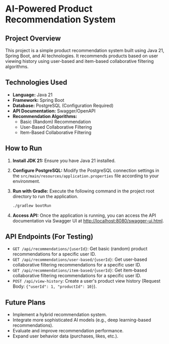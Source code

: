 # AI-Powered Product Recommendation System

## Project Overview

This project is a simple product recommendation system built using Java 21, Spring Boot, and AI technologies. It recommends products based on user viewing history using user-based and item-based collaborative filtering algorithms.

## Technologies Used

* **Language:** Java 21
* **Framework:** Spring Boot
* **Database:** PostgreSQL (Configuration Required)
* **API Documentation:** Swagger/OpenAPI
* **Recommendation Algorithms:**
    * Basic (Random) Recommendation
    * User-Based Collaborative Filtering
    * Item-Based Collaborative Filtering

## How to Run

1.  **Install JDK 21:** Ensure you have Java 21 installed.
2.  **Configure PostgreSQL:** Modify the PostgreSQL connection settings in the `src/main/resources/application.properties` file according to your environment.
3.  **Run with Gradle:** Execute the following command in the project root directory to run the application.

    ```bash
    ./gradlew bootRun
    ```

4.  **Access API:** Once the application is running, you can access the API documentation via Swagger UI at [http://localhost:8080/swagger-ui.html](http://localhost:8080/swagger-ui.html).

## API Endpoints (For Testing)

* `GET /api/recommendations/{userId}`: Get basic (random) product recommendations for a specific user ID.
* `GET /api/recommendations/user-based/{userId}`: Get user-based collaborative filtering recommendations for a specific user ID.
* `GET /api/recommendations/item-based/{userId}`: Get item-based collaborative filtering recommendations for a specific user ID.
* `POST /api/view-history`: Create a user's product view history (Request Body: `{"userId": 1, "productId": 10}`).

## Future Plans

* Implement a hybrid recommendation system.
* Integrate more sophisticated AI models (e.g., deep learning-based recommendations).
* Evaluate and improve recommendation performance.
* Expand user behavior data (purchases, likes, etc.).
